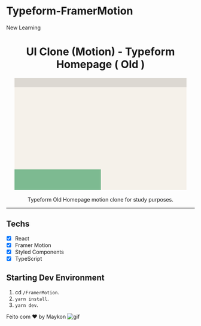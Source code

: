 # Typeform-FramerMotion
 New Learning

<h1 align="center">
UI Clone (Motion) - Typeform Homepage ( Old )
</h1>

<p align="center">
<img width="460" height="300" src="gif.gif">
</p>


<p align="center">Typeform Old Homepage motion clone for study purposes.</p>

<hr>

## Techs

- [x] React
- [x] Framer Motion
- [x] Styled Components
- [x] TypeScript

## Starting Dev Environment

1. cd `/FramerMotion`.<br />
1. `yarn install`.<br />
2. `yarn dev`.<br />

Feito com ♥ by Maykon <img src="https://github.com/abdoachhoubi/abdoachhoubi/blob/main/gifs/Hi.gif" width="30" alt="gif" />
